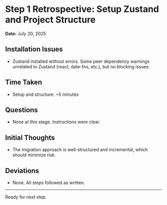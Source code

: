 # Step 1 Retrospective: Setup Zustand and Project Structure

**Date:** July 20, 2025

## Installation Issues
- Zustand installed without errors. Some peer dependency warnings unrelated to Zustand (react, date-fns, etc.), but no blocking issues.

## Time Taken
- Setup and structure: ~5 minutes

## Questions
- None at this stage. Instructions were clear.

## Initial Thoughts
- The migration approach is well-structured and incremental, which should minimize risk.

## Deviations
- None. All steps followed as written.

---

Ready for next step.
